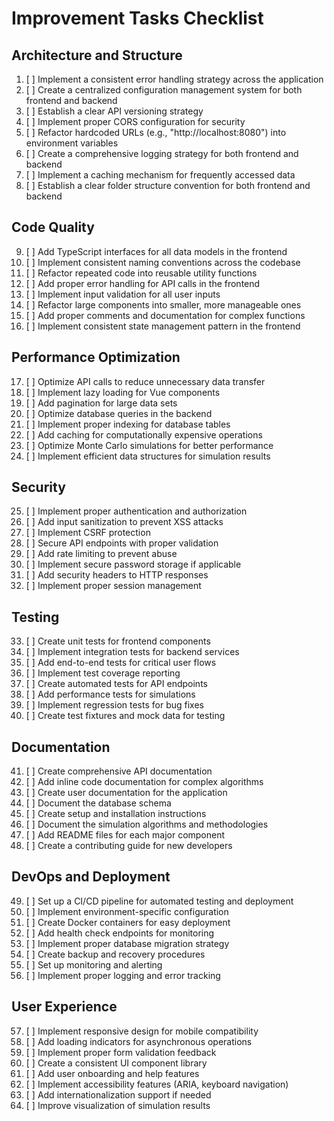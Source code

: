 # Improvement Tasks Checklist

## Architecture and Structure
1. [ ] Implement a consistent error handling strategy across the application
2. [ ] Create a centralized configuration management system for both frontend and backend
3. [ ] Establish a clear API versioning strategy
4. [ ] Implement proper CORS configuration for security
5. [ ] Refactor hardcoded URLs (e.g., "http://localhost:8080") into environment variables
6. [ ] Create a comprehensive logging strategy for both frontend and backend
7. [ ] Implement a caching mechanism for frequently accessed data
8. [ ] Establish a clear folder structure convention for both frontend and backend

## Code Quality
9. [ ] Add TypeScript interfaces for all data models in the frontend
10. [ ] Implement consistent naming conventions across the codebase
11. [ ] Refactor repeated code into reusable utility functions
12. [ ] Add proper error handling for API calls in the frontend
13. [ ] Implement input validation for all user inputs
14. [ ] Refactor large components into smaller, more manageable ones
15. [ ] Add proper comments and documentation for complex functions
16. [ ] Implement consistent state management pattern in the frontend

## Performance Optimization
17. [ ] Optimize API calls to reduce unnecessary data transfer
18. [ ] Implement lazy loading for Vue components
19. [ ] Add pagination for large data sets
20. [ ] Optimize database queries in the backend
21. [ ] Implement proper indexing for database tables
22. [ ] Add caching for computationally expensive operations
23. [ ] Optimize Monte Carlo simulations for better performance
24. [ ] Implement efficient data structures for simulation results

## Security
25. [ ] Implement proper authentication and authorization
26. [ ] Add input sanitization to prevent XSS attacks
27. [ ] Implement CSRF protection
28. [ ] Secure API endpoints with proper validation
29. [ ] Add rate limiting to prevent abuse
30. [ ] Implement secure password storage if applicable
31. [ ] Add security headers to HTTP responses
32. [ ] Implement proper session management

## Testing
33. [ ] Create unit tests for frontend components
34. [ ] Implement integration tests for backend services
35. [ ] Add end-to-end tests for critical user flows
36. [ ] Implement test coverage reporting
37. [ ] Create automated tests for API endpoints
38. [ ] Add performance tests for simulations
39. [ ] Implement regression tests for bug fixes
40. [ ] Create test fixtures and mock data for testing

## Documentation
41. [ ] Create comprehensive API documentation
42. [ ] Add inline code documentation for complex algorithms
43. [ ] Create user documentation for the application
44. [ ] Document the database schema
45. [ ] Create setup and installation instructions
46. [ ] Document the simulation algorithms and methodologies
47. [ ] Add README files for each major component
48. [ ] Create a contributing guide for new developers

## DevOps and Deployment
49. [ ] Set up a CI/CD pipeline for automated testing and deployment
50. [ ] Implement environment-specific configuration
51. [ ] Create Docker containers for easy deployment
52. [ ] Add health check endpoints for monitoring
53. [ ] Implement proper database migration strategy
54. [ ] Create backup and recovery procedures
55. [ ] Set up monitoring and alerting
56. [ ] Implement proper logging and error tracking

## User Experience
57. [ ] Implement responsive design for mobile compatibility
58. [ ] Add loading indicators for asynchronous operations
59. [ ] Implement proper form validation feedback
60. [ ] Create a consistent UI component library
61. [ ] Add user onboarding and help features
62. [ ] Implement accessibility features (ARIA, keyboard navigation)
63. [ ] Add internationalization support if needed
64. [ ] Improve visualization of simulation results